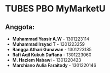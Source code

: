 # TUBES PBO MyMarketU

## Anggota:
- **Muhammad Yassir A.W** - 1301223114
- **Muhammad Irsyad T** - 1301223259
- **Rangga Athari Gunawan** - 1301223185
- **Rafi Aqil Kukuh Daffana** - 1301223060
- **M. Haziem Nabawi** - 1301220423
- **Marchiano Aulia Faraitody** - 1301220146